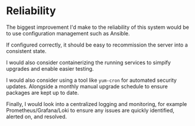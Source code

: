 # Reliability

The biggest improvement I'd make to the reliability of this system
would be to use configuration management such as Ansible.

If configured correctly, it should be easy to recommission the server
into a consistent state.

I would also consider containerizing the running services to simpify upgrades
and enable easier testing.

I would also consider using a tool like `yum-cron` for automated security
updates. Alongside a monthly manual upgrade schedule to ensure packages are
kept up to date.

Finally, I would look into a centralized logging and monitoring, for example
Prometheus/Grafana/Loki to ensure any issues are quickly identified, alerted on,
and resolved.